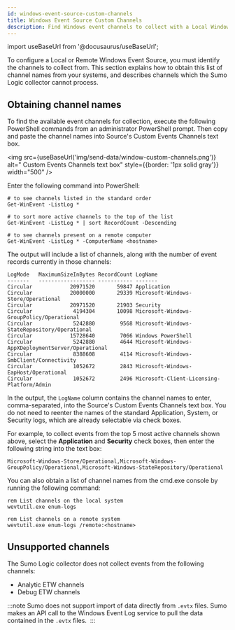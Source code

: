 ```yaml
---
id: windows-event-source-custom-channels
title: Windows Event Source Custom Channels
description: Find Windows event channels to collect with a Local Windows Event Source.
---
```


import useBaseUrl from '@docusaurus/useBaseUrl';

To configure a Local or Remote Windows Event Source, you must identify the channels to collect from. This section explains how to obtain this list of channel names from your systems, and describes channels which the Sumo Logic collector cannot process.

## Obtaining channel names

To find the available event channels for collection, execute the following PowerShell commands from an administrator PowerShell prompt. Then copy and paste the channel names into Source's Custom Events Channels text box.

<img src={useBaseUrl('img/send-data/window-custom-channels.png')} alt=" Custom Events Channels text box" style={{border: '1px solid gray'}} width="500" />

Enter the following command into PowerShell:

```
# to see channels listed in the standard order
Get-WinEvent -ListLog *

# to sort more active channels to the top of the list
Get-WinEvent -ListLog * | sort RecordCount -Descending

# to see channels present on a remote computer
Get-WinEvent -ListLog * -ComputerName <hostname>
```

The output will include a list of channels, along with the number of event records currently in those channels:

```
LogMode   MaximumSizeInBytes RecordCount LogName
-------   ------------------ ----------- -------
Circular            20971520       59847 Application
Circular            20000000       29339 Microsoft-Windows-Store/Operational
Circular            20971520       21903 Security
Circular             4194304       10098 Microsoft-Windows-GroupPolicy/Operational
Circular             5242880        9568 Microsoft-Windows-StateRepository/Operational
Circular            15728640        7066 Windows PowerShell
Circular             5242880        4644 Microsoft-Windows-AppXDeploymentServer/Operational
Circular             8388608        4114 Microsoft-Windows-SmbClient/Connectivity
Circular             1052672        2843 Microsoft-Windows-EapHost/Operational
Circular             1052672        2496 Microsoft-Client-Licensing-Platform/Admin
```

In the output, the `LogName` column contains the channel names to enter, comma-separated, into the Source's Custom Events Channels text box. You do not need to reenter the names of the standard Application, System, or Security logs, which are already selectable via check boxes.

For example, to collect events from the top 5 most active channels shown above, select the **Application** and **Security** check boxes, then enter the following string into the text box:

```
Microsoft-Windows-Store/Operational,Microsoft-Windows-GroupPolicy/Operational,Microsoft-Windows-StateRepository/Operational
```

You can also obtain a list of channel names from the cmd.exe console by running the following command:

```
rem List channels on the local system
wevtutil.exe enum-logs

rem List channels on a remote system
wevtutil.exe enum-logs /remote:<hostname>
```

## Unsupported channels

The Sumo Logic collector does not collect events from the following channels:

* Analytic ETW channels
* Debug ETW channels

:::note
Sumo does not support import of data directly from `.evtx` files. Sumo makes an API call to the Windows Event Log service to pull the data contained in the `.evtx` files. 
:::
